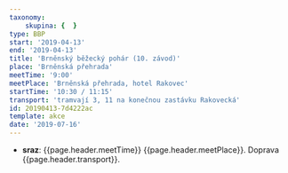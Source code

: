 ```yaml
---
taxonomy:
    skupina: {  }
type: BBP
start: '2019-04-13'
end: '2019-04-13'
title: 'Brněnský běžecký pohár (10. závod)'
place: 'Brněnská přehrada'
meetTime: '9:00'
meetPlace: 'Brněnská přehrada, hotel Rakovec'
startTime: '10:30 / 11:15'
transport: 'tramvají 3, 11 na konečnou zastávku Rakovecká'
id: 20190413-7d4222ac
template: akce
date: '2019-07-16'
---
```

* **sraz**: {{page.header.meetTime}} {{page.header.meetPlace}}. Doprava {{page.header.transport}}.
